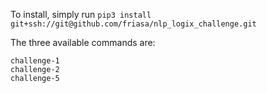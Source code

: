 To install, simply run `pip3 install git+ssh://git@github.com/friasa/nlp_logix_challenge.git`

The three available commands are:
```
challenge-1
challenge-2
challenge-5
```